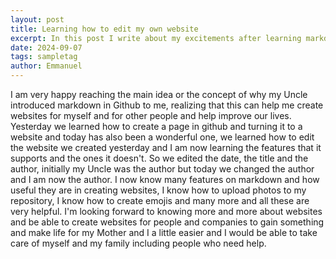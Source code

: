 ```yaml
---
layout: post
title: Learning how to edit my own website
excerpt: In this post I write about my excitements after learning markdown and how to turn markdown pages into a website. 
date: 2024-09-07
tags: sampletag
author: Emmanuel
---
```


I am very happy reaching the main idea or the concept of why my Uncle introduced markdown in Github to me, realizing that this can help me create websites for myself and for other people and help improve our lives.
Yesterday we learned how to create a page in github and turning it to a website and today has also been a wonderful one, we learned how to edit the website we created yesterday and I am now learning the features that it supports and the ones it doesn't.
So we edited the date, the title and the author, initially my Uncle was the author but today we changed the author and I am now the author. I now know many features on markdown and how useful they are in creating websites, I know how to upload photos to my repository, I know how to create emojis and many more and all these are very helpful.
I'm looking forward to knowing more and more about websites and be able to create websites for people and companies to gain something and make life for my Mother and I a little easier and I would be able to take care of myself and my family including people who need help.

